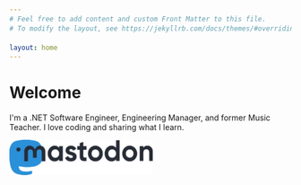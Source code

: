 ```yaml
---
# Feel free to add content and custom Front Matter to this file.
# To modify the layout, see https://jekyllrb.com/docs/themes/#overriding-theme-defaults

layout: home
---
```

# Welcome

I'm a .NET Software Engineer, Engineering Manager, and former Music Teacher. I love coding and sharing what I learn.

<div class="flex-row flex-end">
    <div id="mastodon-section">
        <div id="mastodon-header">
            <img alt="Mastodon" style="width: 16rem;" src="images/mastodon-header.png">
         </div>
        <div id="mastodon"></div>
    </div>
</div>

<script src="main.js"></script>